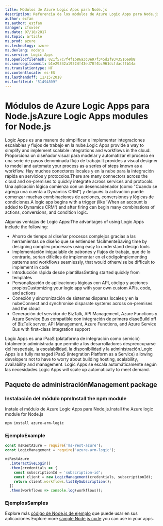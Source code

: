 ```yaml
---
title: Módulos de Azure Logic Apps para Node.js
description: Referencia de los módulos de Azure Logic Apps para Node.js
author: ecfan
ms.author: estfan
manager: cfowler
ms.date: 07/18/2017
ms.topic: article
ms.prod: azure
ms.technology: azure
ms.devlang: nodejs
ms.service: Logic Apps
ms.openlocfilehash: 021f57c7f4f1b86a3c0e97f345d2f934351669b8
ms.sourcegitcommit: b1e29342a19524f43ed70f4bc961dcfdacffb14a
ms.translationtype: HT
ms.contentlocale: es-ES
ms.lasthandoff: 11/15/2018
ms.locfileid: "51494809"
---
```

# <a name="azure-logic-apps-modules-for-nodejs"></a><span data-ttu-id="6f4eb-103">Módulos de Azure Logic Apps para Node.js</span><span class="sxs-lookup"><span data-stu-id="6f4eb-103">Azure Logic Apps modules for Node.js</span></span>

<span data-ttu-id="6f4eb-104">Logic Apps es una manera de simplificar e implementar integraciones escalables y flujos de trabajo en la nube.</span><span class="sxs-lookup"><span data-stu-id="6f4eb-104">Logic Apps provide a way to simplify and implement scalable integrations and workflows in the cloud.</span></span> <span data-ttu-id="6f4eb-105">Proporciona un diseñador visual para modelar y automatizar el proceso en una serie de pasos denominada flujo de trabajo.</span><span class="sxs-lookup"><span data-stu-id="6f4eb-105">It provides a visual designer to model and automate your process as a series of steps known as a workflow.</span></span> <span data-ttu-id="6f4eb-106">Hay muchos conectores locales y en la nube para la integración rápida en servicios y protocolos.</span><span class="sxs-lookup"><span data-stu-id="6f4eb-106">There are many connectors across the cloud and on-premises to quickly integrate across services and protocols.</span></span> <span data-ttu-id="6f4eb-107">Una aplicación lógica comienza con un desencadenador (como "Cuando se agrega una cuenta a Dynamics CRM") y después la activación puede comenzar muchas combinaciones de acciones, conversiones y lógicas de condiciones.</span><span class="sxs-lookup"><span data-stu-id="6f4eb-107">A logic app begins with a trigger (like 'When an account is added to Dynamics CRM') and after firing can begin many combinations of actions, conversions, and condition logic.</span></span>

<span data-ttu-id="6f4eb-108">Algunas ventajas de Logic Apps:</span><span class="sxs-lookup"><span data-stu-id="6f4eb-108">The advantages of using Logic Apps include the following:</span></span>
- <span data-ttu-id="6f4eb-109">Ahorro de tiempo al diseñar procesos complejos gracias a las herramientas de diseño que se entienden fácilmente</span><span class="sxs-lookup"><span data-stu-id="6f4eb-109">Saving time by designing complex processes using easy to understand design tools</span></span>
- <span data-ttu-id="6f4eb-110">Implementación inigualable de patrones y flujos de trabajo, que de lo contrario, serían difíciles de implementar en el código</span><span class="sxs-lookup"><span data-stu-id="6f4eb-110">Implementing patterns and workflows seamlessly, that would otherwise be difficult to implement in code</span></span>
- <span data-ttu-id="6f4eb-111">Introducción rápida desde plantillas</span><span class="sxs-lookup"><span data-stu-id="6f4eb-111">Getting started quickly from templates</span></span>
- <span data-ttu-id="6f4eb-112">Personalización de aplicaciones lógicas con API, código y acciones propios</span><span class="sxs-lookup"><span data-stu-id="6f4eb-112">Customizing your logic app with your own custom APIs, code, and actions</span></span>
- <span data-ttu-id="6f4eb-113">Conexión y sincronización de sistemas dispares locales y en la nube</span><span class="sxs-lookup"><span data-stu-id="6f4eb-113">Connect and synchronise disparate systems across on-premises and the cloud</span></span>
- <span data-ttu-id="6f4eb-114">Generación del servidor de BizTalk, API Management, Azure Functions y Azure Service Bus compatible con integración de primera clase</span><span class="sxs-lookup"><span data-stu-id="6f4eb-114">Build off of BizTalk server, API Management, Azure Functions, and Azure Service Bus with first-class integration support</span></span>

<span data-ttu-id="6f4eb-115">Logic Apps es una iPaaS (plataforma de integración como servicio) totalmente administrada que permite a los desarrolladores despreocuparse del hospedaje, la escalabilidad, la disponibilidad y la administración.</span><span class="sxs-lookup"><span data-stu-id="6f4eb-115">Logic Apps is a fully managed iPaaS (integration Platform as a Service) allowing developers not to have to worry about building hosting, scalability, availability and management.</span></span> <span data-ttu-id="6f4eb-116">Logic Apps se escala automáticamente según las necesidades.</span><span class="sxs-lookup"><span data-stu-id="6f4eb-116">Logic Apps will scale up automatically to meet demand.</span></span>

## <a name="management-package"></a><span data-ttu-id="6f4eb-117">Paquete de administración</span><span class="sxs-lookup"><span data-stu-id="6f4eb-117">Management package</span></span>

### <a name="install-the-npm-module"></a><span data-ttu-id="6f4eb-118">Instalación del módulo npm</span><span class="sxs-lookup"><span data-stu-id="6f4eb-118">Install the npm module</span></span>

<span data-ttu-id="6f4eb-119">Instale el módulo de Azure Logic Apps para Node.js.</span><span class="sxs-lookup"><span data-stu-id="6f4eb-119">Install the Azure logic module for Node.js</span></span>

```bash
npm install azure-arm-logic
```

### <a name="example"></a><span data-ttu-id="6f4eb-120">Ejemplo</span><span class="sxs-lookup"><span data-stu-id="6f4eb-120">Example</span></span>

```javascript
const msRestAzure = require('ms-rest-azure');
const LogicManagement = require('azure-arm-logic');

msRestAzure
  .interactiveLogin()
  .then(credentials => {
    const subscriptionId = 'subscription-id';
    const client = new LogicManagement(credentials, subscriptionId);
    return client.workflows.listBySubscription();
  })
  .then(workflows => console.log(workflows));
```

### <a name="samples"></a><span data-ttu-id="6f4eb-121">Ejemplos</span><span class="sxs-lookup"><span data-stu-id="6f4eb-121">Samples</span></span>

<span data-ttu-id="6f4eb-122">Explore más [código de Node.js de ejemplo](https://azure.microsoft.com/resources/samples/?platform=nodejs) que puede usar en sus aplicaciones.</span><span class="sxs-lookup"><span data-stu-id="6f4eb-122">Explore more [sample Node.js code](https://azure.microsoft.com/resources/samples/?platform=nodejs) you can use in your apps.</span></span>
